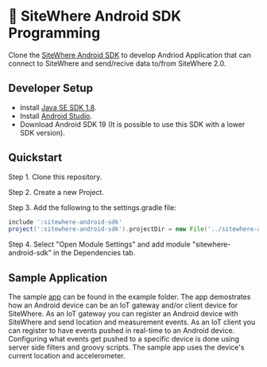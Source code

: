 # :book: SiteWhere Android SDK Programming

<Seo/>

Clone the [SiteWhere Android SDK](https://github.com/sitewhere/sitewhere-android-sdk.git) to
develop Andriod Application that can connect to SiteWhere and send/recive data to/from SiteWhere 2.0.

## Developer Setup

- Install [Java SE SDK 1.8](https://www.oracle.com/technetwork/java/javase/downloads/jdk8-downloads-2133151.html).
- Install [Android Studio](http://developer.android.com/sdk/index.html).
- Download Android SDK 19 (It is possible to use this SDK with a lower SDK version).

## Quickstart

Step 1. Clone this repository.

Step 2. Create a new Project.

Step 3. Add the following to the settings.gradle file:

```groovy
include ':sitewhere-android-sdk'
project(':sitewhere-android-sdk').projectDir = new File('../sitewhere-android-sdk') // <- points to the 'sitewhere-android-sdk' folder inside local repository cloned in Step 1
```

Step 4. Select "Open Module Settings" and add module "sitewhere-android-sdk" in the Dependencies tab.

## Sample Application

The sample [app](https://github.com/sitewhere/sitewhere-android-sdk/tree/master/example) can be found in the example folder.
The app demostrates how an Android device can be an IoT gateway and/or client device for SiteWhere.
As an IoT gateway you can register an Android device with SiteWhere and send location and measurement events.
As an IoT client you can register to have events pushed in real-time to an Android device.
Configuring what events get pushed to a specific device is done using server side filters and groovy scripts.
The sample app uses the device's current location and accelerometer.
